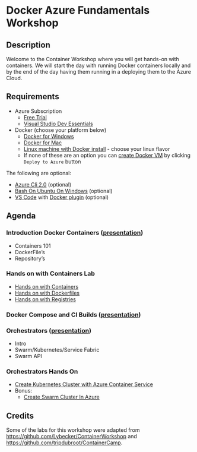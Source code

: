 # Docker Azure Fundamentals Workshop

## Description 
Welcome to the Container Workshop where you will get hands-on with containers. We will start the day with running Docker containers locally and by the end of the day having them running in a deploying them to the Azure Cloud.

## Requirements

- Azure Subscription
   - [Free Trial](https://azure.microsoft.com/en-us/free/)
   - [Visual Studio Dev Essentials](https://azure.microsoft.com/en-us/pricing/member-offers/vs-dev-essentials/)
- Docker (choose your platform below)
   - [Docker for Windows](https://docs.docker.com/docker-for-windows/install/) 
   - [Docker for Mac](https://docs.docker.com/docker-for-mac/install/)
   - [Linux machine with Docker install](https://docs.docker.com/engine/installation/#supported-platforms) - choose your linux flavor
   - If none of these are an option you can [create Docker VM](https://github.com/Azure/azure-quickstart-templates/tree/master/docker-simple-on-ubuntu) by clicking ```Deploy to Azure``` button

The following are optional:

- [Azure Cli 2.0](https://docs.microsoft.com/en-us/cli/azure/install-azure-cli) (optional)
- [Bash On Ubuntu On Windows](https://msdn.microsoft.com/en-us/commandline/wsl/install_guide) (optional)
- [VS Code](https://code.visualstudio.com/) with [Docker plugin](https://marketplace.visualstudio.com/items?itemName=PeterJausovec.vscode-docker) (optional)

## Agenda 
### Introduction Docker Containers ([presentation](https://github.com/jsturtevant/docker-azure-fundamentals-workshop/blob/master/presentations/Introduction-to-Docker.pptx))
- Containers 101
- DockerFile’s 
- Repository’s 
   
### Hands on with Containers Lab 
- [Hands on with Containers](labs/lab1/Hands-on-with-containers.md)
- [Hands on with Dockerfiles](labs/lab1/Hands-on-with-dockerfiles.md)
- [Hands on with Registries](labs/lab1/Hands-on-with-registries.md)
    
### Docker Compose and CI Builds ([presentation](https://github.com/jsturtevant/docker-azure-fundamentals-workshop/blob/master/presentations/Compose-and-BuildProcess.pptx))

### Orchestrators ([presentation](https://github.com/jsturtevant/docker-azure-fundamentals-workshop/blob/master/presentations/Orchestrators.pptx))
- Intro 
- Swarm/Kubernetes/Service Fabric 
- Swarm API 
    
### Orchestrators Hands On 
- [Create Kubernetes Cluster with Azure Container Service](https://github.com/billpratt/docker-azure-workshop/blob/master/deploy-kubernetes-acs.md)
- Bonus: 
    - [Create Swarm Cluster In Azure](https://github.com/billpratt/docker-azure-workshop/blob/master/deploy-docker-swarm.md)

## Credits

Some of the labs for this workshop were adapted from https://github.com/Lybecker/ContainerWorkshop and https://github.com/tripdubroot/ContainerCamp.  
